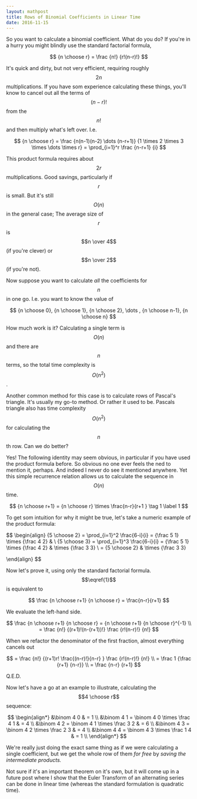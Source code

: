 ```yaml
---
layout: mathpost
title: Rows of Binomial Coefficients in Linear Time
date: 2016-11-15
---
```


So you want to calculate a binomial coefficient. What do you do? If you're in a hurry you might blindly use the standard factorial formula,

$$
{n \choose r} = \frac {n!} {r!(n-r)!}
$$

It's quick and dirty, but not very efficient, requiring roughly $$2n$$ multiplications. If you have som experience calculating these things, you'll know to cancel out all the terms of $$(n-r)!$$ from the $$n!$$ and then multiply what's left over. I.e.

$$
{n \choose r} = \frac {n(n-1)(n-2) \dots (n-r+1)}
                      {1 \times 2 \times 3 \times \dots \times r}
              = \prod_{i=1}^r \frac {n-r+1} {i}
$$

This product formula requires about $$2r$$ multiplications. Good savings, particularly if $$r$$ is small. But it's still $$O(n)$$ in the general case; The average size of $$r$$ is $$n \over 4$$ (if you're clever) or $$n \over 2$$ (if you're not).

Now suppose you want to calculate _all_ the coefficients for $$n$$ in one go. I.e. you want to know the value of

$$
{n \choose 0},
{n \choose 1},
{n \choose 2},
\dots , 
{n \choose n-1},
{n \choose n}
$$

How much work is it? Calculating a single term is $$O(n)$$ and there are $$n$$ terms, so the total time complexity is $$O(n^2)$$.

Another common method for this case is to calculate rows of Pascal's triangle. It's usually my go-to method. Or rather it used to be. Pascals triangle also has time complexity $$O(n^2)$$ for calculating the $$n$$th row. Can we do better?

Yes! The following identity may seem obvious, in particular if you have used the product formula before. So obvious no one ever feels the ned to mention it, perhaps. And indeed I never do see it mentioned anywhere. Yet this simple recurrence relation allows us to calculate the sequence in $$O(n)$$ time.

$$
{n \choose r+1} = 
{n \choose r} \times \frac{n-r}{r+1 }
                                                              \tag 1 \label 1
$$

To get som intuition for why it might be true, let's take a numeric example of the product formula:

$$
\begin{align}
{5 \choose 2} = \prod_{i=1}^2 \frac{6-i}{i}
    = {\frac 5 1} \times {\frac 4 2} &   \\
{5 \choose 3} = \prod_{i=1}^3 \frac{6-i}{i}
    = {\frac 5 1} \times {\frac 4 2} & \times {\frac 3 3}   \\
    = {5 \choose 2} & \times {\frac 3 3}

\end{align}
$$

Now let's prove it, using only the standard factorial formula. $$\eqref{1}$$ is equivalent to

$$
\frac {n \choose r+1} {n \choose r} = \frac{n-r}{r+1}
$$

We evaluate the left-hand side.

$$
\frac {n \choose r+1} {n \choose r}
= {n \choose r+1}  {n \choose r}^{-1}  \\
= \frac {n!} {(r+1)!(n-(r+1))!}  \frac {r!(n-r)!} {n!}
$$

When we refactor the denominator of the first fraction, almost everything cancels out

$$
= \frac {n!} {(r+1)r!  \frac{(n-r)!}{n-r}  }  \frac {r!(n-r)!} {n!}  \\
= \frac 1 {\frac {r+1} {n-r}} \\
= \frac {n-r} {r+1}
$$

Q.E.D.

Now let's have a go at an example to illustrate, calculating the $$4 \choose r$$ sequence:

$$
\begin{align*}
&\binom 4 0                                & = 1  \\
&\binom 4 1 = \binom 4 0 \times \frac 4 1  & = 4  \\
&\binom 4 2 = \binom 4 1 \times \frac 3 2  & = 6  \\
&\binom 4 3 = \binom 4 2 \times \frac 2 3  & = 4  \\
&\binom 4 4 = \binom 4 3 \times \frac 1 4  & = 1  \\
\end{align*}
$$

We're really just doing the exact same thing as if we were calculating a single coefficient, but we get the whole row of them _for free_ by _saving the intermediate products._ 

Not sure if it's an important theorem on it's own, but it will come up in a future post where I show that the Euler Transform of an alternating series can be done in linear time (whereas the standard formulation is quadratic time).
